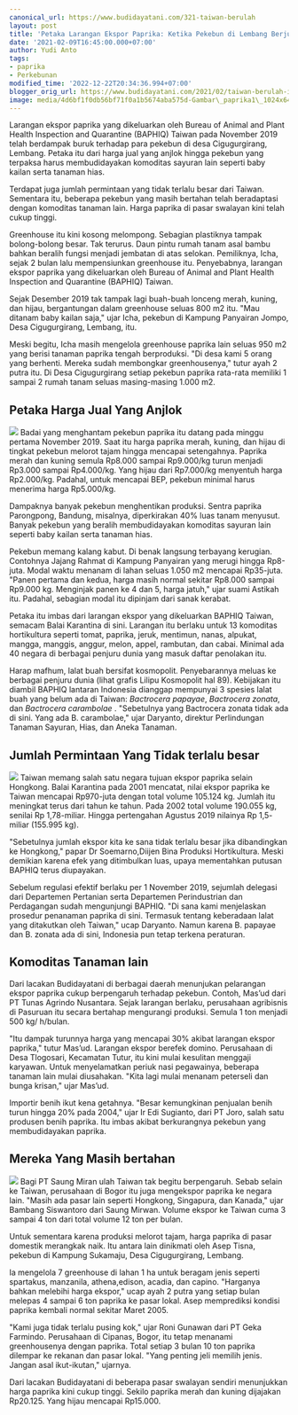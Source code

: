 ```yaml
---
canonical_url: https://www.budidayatani.com/321-taiwan-berulah
layout: post
title: 'Petaka Larangan Ekspor Paprika: Ketika Pekebun di Lembang Berjuang untuk Bertahan'
date: '2021-02-09T16:45:00.000+07:00'
author: Yudi Anto
tags:
- paprika
- Perkebunan
modified_time: '2022-12-22T20:34:36.994+07:00'
blogger_orig_url: https://www.budidayatani.com/2021/02/taiwan-berulah-indonesia-kena-getah.html
image: media/4d6bf1f0db56bf71f0a1b5674aba575d-Gambar\_paprika1\_1024x647-1.jpg
---
```

Larangan ekspor paprika yang dikeluarkan oleh Bureau of Animal and Plant Health Inspection and Quarantine (BAPHIQ) Taiwan pada November 2019 telah berdampak buruk terhadap para pekebun di desa Cigugurgirang, Lembang. Petaka itu dari harga jual yang anjlok hingga pekebun yang terpaksa harus membudidayakan komoditas sayuran lain seperti baby kailan serta tanaman hias.


Terdapat juga jumlah permintaan yang tidak terlalu besar dari Taiwan. Sementara itu, beberapa pekebun yang masih bertahan telah beradaptasi dengan komoditas tanaman lain. Harga paprika di pasar swalayan kini telah cukup tinggi.


Greenhouse itu kini kosong melompong. Sebagian plastiknya tampak bolong-bolong besar. Tak terurus. Daun pintu rumah tanam asal bambu bahkan beralih fungsi menjadi jembatan di atas selokan. Pemiliknya, Icha, sejak 2 bulan lalu mempensiunkan greenhouse itu. Penyebabnya, larangan ekspor paprika yang dikeluarkan oleh Bureau of Animal and Plant Health Inspection and Quarantine (BAPHIQ) Taiwan.


Sejak Desember 2019 tak tampak lagi buah-buah lonceng merah, kuning, dan hijau, bergantungan dalam greenhouse seluas 800 m2 itu. "Mau ditanam baby kailan saja," ujar Icha, pekebun di Kampung Panyairan Jompo, Desa Cigugurgirang, Lembang, itu.


Meski begitu, Icha masih mengelola greenhouse paprika lain seluas 950 m2 yang berisi tanaman paprika tengah berproduksi. "Di desa kami 5 orang yang berhenti. Mereka sudah membongkar greenhousenya," tutur ayah 2 putra itu. Di Desa Cigugurgirang setiap pekebun paprika rata-rata memiliki 1 sampai 2 rumah tanam seluas masing-masing 1.000 m2.


## Petaka Harga Jual Yang Anjlok


[![](https://blogger.googleusercontent.com/img/b/R29vZ2xl/AVvXsEjDJDwIneDj7JQVj9ekUkxXLAoj-x_SwFTiV6IA-_3hzzY1pcYxeYICM9TtttyG-JFG46GRSWJHjEDs-1rrIzEX9JTFUa2_aZQBzZk9Cejz3Ae3a7Tb4reEh501xsp7vA_adL0nt-49KDrzMr7bMUFDsYfTTa8XyGqoeOILEwNHTG9jeEqGhjqCM9YnNg/s600/Gambar_paprika1_1024x647-1.jpg)](https://blogger.googleusercontent.com/img/b/R29vZ2xl/AVvXsEjDJDwIneDj7JQVj9ekUkxXLAoj-x_SwFTiV6IA-_3hzzY1pcYxeYICM9TtttyG-JFG46GRSWJHjEDs-1rrIzEX9JTFUa2_aZQBzZk9Cejz3Ae3a7Tb4reEh501xsp7vA_adL0nt-49KDrzMr7bMUFDsYfTTa8XyGqoeOILEwNHTG9jeEqGhjqCM9YnNg/s717/Gambar_paprika1_1024x647-1.jpg)
Badai yang menghantam pekebun paprika itu datang pada minggu pertama November 2019. Saat itu harga paprika merah, kuning, dan hijau di tingkat pekebun melorot tajam hingga mencapai setengahnya. Paprika merah dan kuning semula Rp8.000 sampai Rp9.000/kg turun menjadi Rp3.000 sampai Rp4.000/kg. Yang hijau dari Rp7.000/kg menyentuh harga Rp2.000/kg. Padahal, untuk mencapai BEP, pekebun minimal harus menerima harga Rp5.000/kg.


Dampaknya banyak pekebun menghentikan produksi. Sentra paprika Parongpong, Bandung, misalnya, diperkirakan 40% luas tanam menyusut. Banyak pekebun yang beralih membudidayakan komoditas sayuran lain seperti baby kailan serta tanaman hias.


Pekebun memang kalang kabut. Di benak langsung terbayang kerugian. Contohnya Jajang Rahmat di Kampung Panyairan yang merugi hingga Rp8-juta. Modal waktu menanam di lahan seluas 1.050 m2 mencapai Rp35-juta. "Panen pertama dan kedua, harga masih normal sekitar Rp8.000 sampai Rp9.000 kg. Menginjak panen ke 4 dan 5, harga jatuh," ujar suami Astikah itu. Padahal, sebagian modal itu dipinjam dari sanak kerabat.


Petaka itu imbas dari larangan ekspor yang dikeluarkan BAPHIQ Taiwan, semacam Balai Karantina di sini. Larangan itu berlaku untuk 13 komoditas hortikultura seperti tomat, paprika, jeruk, mentimun, nanas, alpukat, mangga, manggis, anggur, melon, appel, rambutan, dan cabai. Minimal ada 40 negara di berbagai penjuru dunia yang masuk daftar penolakan itu.


Harap mafhum, lalat buah bersifat kosmopolit. Penyebarannya meluas ke berbagai penjuru dunia (lihat grafis Lilipu Kosmopolit hal 89). Kebijakan itu diambil BAPHIQ lantaran Indonesia dianggap mempunyai 3 spesies lalat buah yang belum ada di Taiwan: *Bactrocera papayae*, *Bactrocera zonata*, dan *Bactrocera carambolae* . "Sebetulnya yang Bactrocera zonata tidak ada di sini. Yang ada B. carambolae," ujar Daryanto, direktur Perlindungan Tanaman Sayuran, Hias, dan Aneka Tanaman.


## Jumlah Permintaan Yang Tidak terlalu besar


[![](https://blogger.googleusercontent.com/img/b/R29vZ2xl/AVvXsEi17Z9oOwdttZssNaebx4Pq41AHi0SJFIVXiQxLPx3w_g0UmkHxvKIpp6wXtvLq-asSAkrTNGVYEHhbwCcHxSYBfEJ9KFWMiReTYioIxabgMDRQDU6lT3EyBXXTIffx2_ikPqI0RYpWBsTqGGTvnfcUWR_jehVDVqw1hyAQvdvidU7mWEUjTlOtQF_SpA/s600/Gambar_paprika_642x768-1-251x300.jpg)](https://blogger.googleusercontent.com/img/b/R29vZ2xl/AVvXsEi17Z9oOwdttZssNaebx4Pq41AHi0SJFIVXiQxLPx3w_g0UmkHxvKIpp6wXtvLq-asSAkrTNGVYEHhbwCcHxSYBfEJ9KFWMiReTYioIxabgMDRQDU6lT3EyBXXTIffx2_ikPqI0RYpWBsTqGGTvnfcUWR_jehVDVqw1hyAQvdvidU7mWEUjTlOtQF_SpA/s300/Gambar_paprika_642x768-1-251x300.jpg)
Taiwan memang salah satu negara tujuan ekspor paprika selain Hongkong. Balai Karantina pada 2001 mencatat, nilai ekspor paprika ke Taiwan mencapai Rp970-juta dengan total volume 105.124 kg. Jumlah itu meningkat terus dari tahun ke tahun. Pada 2002 total volume 190.055 kg, senilai Rp 1,78-miliar. Hingga pertengahan Agustus 2019 nilainya Rp 1,5- miliar (155.995 kg).


"Sebetulnya jumlah ekspor kita ke sana tidak terlalu besar jika dibandingkan ke Hongkong," papar Dr Soemarno,Diijen Bina Produksi Hortikultura. Meski demikian karena efek yang ditimbulkan luas, upaya mementahkan putusan BAPHIQ terus diupayakan.


Sebelum regulasi efektif berlaku per 1 November 2019, sejumlah delegasi dari Departemen Pertanian serta Departemen Perindustrian dan Perdagangan sudah mengunjungi BAPHIQ. "Di sana kami menjelaskan prosedur penanaman paprika di sini. Termasuk tentang keberadaan lalat yang ditakutkan oleh Taiwan," ucap Daryanto. Namun karena B. papayae dan B. zonata ada di sini, Indonesia pun tetap terkena peraturan.


## Komoditas Tanaman lain


Dari lacakan Budidayatani di berbagai daerah menunjukan pelarangan ekspor paprika cukup berpengaruh terhadap pekebun. Contoh, Mas’ud dari PT Tunas Agrindo Nusantara. Sejak larangan berlaku, perusahaan agribisnis di Pasuruan itu secara bertahap mengurangi produksi. Semula 1 ton menjadi 500 kg/ h/bulan.


"Itu dampak turunnya harga yang mencapai 30% akibat larangan ekspor paprika," tutur Mas’ud. Larangan ekspor berefek domino. Perusahaan di Desa Tlogosari, Kecamatan Tutur, itu kini mulai kesulitan menggaji karyawan. Untuk menyelamatkan periuk nasi pegawainya, beberapa tanaman lain mulai diusahakan. "Kita lagi mulai menanam peterseli dan bunga krisan," ujar Mas’ud.


Importir benih ikut kena getahnya. "Besar kemungkinan penjualan benih turun hingga 20% pada 2004," ujar Ir Edi Sugianto, dari PT Joro, salah satu produsen benih paprika. Itu imbas akibat berkurangnya pekebun yang membudidayakan paprika.


## Mereka Yang Masih bertahan


[![](https://blogger.googleusercontent.com/img/b/R29vZ2xl/AVvXsEgzGyUxlwr_Ucu2EgVphXVDWO1qmy9sxmhTEvoZhmq-ZyxquOL_PXSBGkxU76ltDfsuAr5P1i6A1lnqM9HRLv5N9z5BCITIEz-Ce1bK9KX_eO-vFtMNGKWzNXIxr6-4j1XuKowNPZv2J3D3mBMJGst3IeZfONETMhV8jdTANinUriX33kVVOKxauTgl5w/s600/Gambar_lahan_1024x731-1.jpg)](https://blogger.googleusercontent.com/img/b/R29vZ2xl/AVvXsEgzGyUxlwr_Ucu2EgVphXVDWO1qmy9sxmhTEvoZhmq-ZyxquOL_PXSBGkxU76ltDfsuAr5P1i6A1lnqM9HRLv5N9z5BCITIEz-Ce1bK9KX_eO-vFtMNGKWzNXIxr6-4j1XuKowNPZv2J3D3mBMJGst3IeZfONETMhV8jdTANinUriX33kVVOKxauTgl5w/s717/Gambar_lahan_1024x731-1.jpg)
Bagi PT Saung Miran ulah Taiwan tak begitu berpengaruh. Sebab selain ke Taiwan, perusahaan di Bogor itu juga mengekspor paprika ke negara lain. "Masih ada pasar lain seperti Hongkong, Singapura, dan Kanada," ujar Bambang Siswantoro dari Saung Mirwan. Volume ekspor ke Taiwan cuma 3 sampai 4 ton dari total volume 12 ton per bulan.


Untuk sementara karena produksi melorot tajam, harga paprika di pasar domestik merangkak naik. Itu antara lain dinikmati oleh Asep Tisna, pekebun di Kampung Sukamaju, Desa Cigugurgirang, Lembang.


Ia mengelola 7 greenhouse di lahan 1 ha untuk beragam jenis seperti spartakus, manzanila, athena,edison, acadia, dan capino. "Harganya bahkan melebihi harga ekspor," ucap ayah 2 putra yang setiap bulan melepas 4 sampai 6 ton paprika ke pasar lokal. Asep memprediksi kondisi paprika kembali normal sekitar Maret 2005.


"Kami juga tidak terlalu pusing kok," ujar Roni Gunawan dari PT Geka Farmindo. Perusahaan di Cipanas, Bogor, itu tetap menanami greenhousenya dengan paprika. Total setiap 3 bulan 10 ton paprika dilempar ke rekanan dan pasar lokal. "Yang penting jeli memilih jenis. Jangan asal ikut-ikutan," ujarnya.


Dari lacakan Budidayatani di beberapa pasar swalayan sendiri menunjukkan harga paprika kini cukup tinggi. Sekilo paprika merah dan kuning dijajakan Rp20.125. Yang hijau mencapai Rp15.000.

